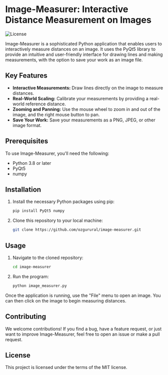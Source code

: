 # Image-Measurer: Interactive Distance Measurement on Images

![License](https://img.shields.io/badge/license-MIT-blue.svg)

Image-Measurer is a sophisticated Python application that enables users to interactively measure distances on an image. It uses the PyQt5 library to provide an intuitive and user-friendly interface for drawing lines and making measurements, with the option to save your work as an image file.

## Key Features

- **Interactive Measurements:** Draw lines directly on the image to measure distances.
- **Real-World Scaling:** Calibrate your measurements by providing a real-world reference distance.
- **Zooming and Panning:** Use the mouse wheel to zoom in and out of the image, and the right mouse button to pan.
- **Save Your Work:** Save your measurements as a PNG, JPEG, or other image format.

## Prerequisites

To use Image-Measurer, you'll need the following:

- Python 3.8 or later
- PyQt5
- numpy

## Installation

1. Install the necessary Python packages using pip:

    ```bash
    pip install PyQt5 numpy
    ```

2. Clone this repository to your local machine:

    ```bash
    git clone https://github.com/ozgurural/image-measurer.git
    ```

## Usage

1. Navigate to the cloned repository:

    ```bash
    cd image-measurer
    ```

2. Run the program:

    ```bash
    python image_measurer.py
    ```

Once the application is running, use the "File" menu to open an image. You can then click on the image to begin measuring distances.

## Contributing

We welcome contributions! If you find a bug, have a feature request, or just want to improve Image-Measurer, feel free to open an issue or make a pull request.

## License
This project is licensed under the terms of the MIT license.
